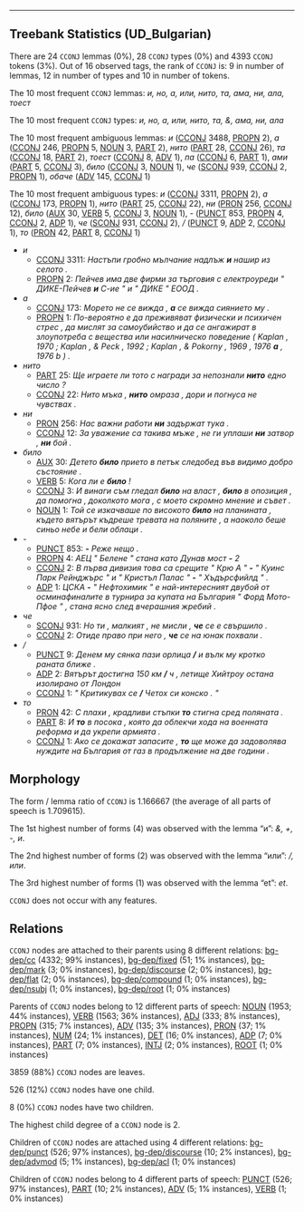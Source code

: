 

--------------------------------------------------------------------------------

## Treebank Statistics (UD_Bulgarian)

There are 24 `CCONJ` lemmas (0%), 28 `CCONJ` types (0%) and 4393 `CCONJ` tokens (3%).
Out of 16 observed tags, the rank of `CCONJ` is: 9 in number of lemmas, 12 in number of types and 10 in number of tokens.

The 10 most frequent `CCONJ` lemmas: <em>и, но, а, или, нито, та, ама, ни, ала, тоест</em>

The 10 most frequent `CCONJ` types:  <em>и, но, а, или, нито, та, &, ама, ни, ала</em>

The 10 most frequent ambiguous lemmas: <em>и</em> ([CCONJ]() 3488, [PROPN]() 2), <em>а</em> ([CCONJ]() 246, [PROPN]() 5, [NOUN]() 3, [PART]() 2), <em>нито</em> ([PART]() 28, [CCONJ]() 26), <em>та</em> ([CCONJ]() 18, [PART]() 2), <em>тоест</em> ([CCONJ]() 8, [ADV]() 1), <em>па</em> ([CCONJ]() 6, [PART]() 1), <em>ами</em> ([PART]() 5, [CCONJ]() 3), <em>било</em> ([CCONJ]() 3, [NOUN]() 1), <em>че</em> ([SCONJ]() 939, [CCONJ]() 2, [PROPN]() 1), <em>обаче</em> ([ADV]() 145, [CCONJ]() 1)

The 10 most frequent ambiguous types:  <em>и</em> ([CCONJ]() 3311, [PROPN]() 2), <em>а</em> ([CCONJ]() 173, [PROPN]() 1), <em>нито</em> ([PART]() 25, [CCONJ]() 22), <em>ни</em> ([PRON]() 256, [CCONJ]() 12), <em>било</em> ([AUX]() 30, [VERB]() 5, [CCONJ]() 3, [NOUN]() 1), <em>-</em> ([PUNCT]() 853, [PROPN]() 4, [CCONJ]() 2, [ADP]() 1), <em>че</em> ([SCONJ]() 931, [CCONJ]() 2), <em>/</em> ([PUNCT]() 9, [ADP]() 2, [CCONJ]() 1), <em>то</em> ([PRON]() 42, [PART]() 8, [CCONJ]() 1)


* <em>и</em>
  * [CCONJ]() 3311: <em>Настъпи гробно мълчание надлъж <b>и</b> нашир из селото .</em>
  * [PROPN]() 2: <em>Пейчев има две фирми за търговия с електроуреди " ДИКЕ-Пейчев <b>и</b> С-ие " и " ДИКЕ " ЕООД .</em>
* <em>а</em>
  * [CCONJ]() 173: <em>Морето не се вижда , <b>а</b> се вижда сиянието му .</em>
  * [PROPN]() 1: <em>По-вероятно е да преживяват физически и психичен стрес , да мислят за самоубийство и да се ангажират в злоупотреба с вещества или насилническо поведение ( Kaplan , 1970 ; Kaplan , & Peck , 1992 ; Kaplan , & Pokorny , 1969 , 1976 <b>а</b> , 1976 b ) .</em>
* <em>нито</em>
  * [PART]() 25: <em>Ще играете ли тото с награди за непознали <b>нито</b> едно число ?</em>
  * [CCONJ]() 22: <em>Нито мъка , <b>нито</b> омраза , дори и погнуса не чувствах .</em>
* <em>ни</em>
  * [PRON]() 256: <em>Нас важни работи <b>ни</b> задържат тука .</em>
  * [CCONJ]() 12: <em>За уважение са такива мъже , не ги уплаши <b>ни</b> затвор , <b>ни</b> бой .</em>
* <em>било</em>
  * [AUX]() 30: <em>Детето <b>било</b> прието в петък следобед във видимо добро състояние .</em>
  * [VERB]() 5: <em>Кога ли е <b>било</b> !</em>
  * [CCONJ]() 3: <em>И винаги съм гледал <b>било</b> на власт , <b>било</b> в опозиция , да помогна , доколкото мога , с моето скромно мнение и съвет .</em>
  * [NOUN]() 1: <em>Той се изкачваше по високото <b>било</b> на планината , където вятърът къдреше тревата на поляните , а наоколо беше синьо небе и бели облаци .</em>
* <em>-</em>
  * [PUNCT]() 853: <em><b>-</b> Реже нещо .</em>
  * [PROPN]() 4: <em>АЕЦ " Белене " стана като Дунав мост <b>-</b> 2</em>
  * [CCONJ]() 2: <em>В първа дивизия това са срещите " Крю А " <b>-</b> " Куинс Парк Рейнджърс " и " Кристъл Палас " <b>-</b> " Хъдърсфийлд " .</em>
  * [ADP]() 1: <em>ЦСКА <b>-</b> " Нефтохимик " е най-интересният двубой от осминафиналите в турнира за купата на България " Форд Мото-Пфое " , стана ясно след вчерашния жребий .</em>
* <em>че</em>
  * [SCONJ]() 931: <em>Но ти , малкият , не мисли , <b>че</b> се е свършило .</em>
  * [CCONJ]() 2: <em>Отиде право при него , <b>че</b> се на юнак похвали .</em>
* <em>/</em>
  * [PUNCT]() 9: <em>Денем му сянка пази орлица <b>/</b> и вълк му кротко раната ближе .</em>
  * [ADP]() 2: <em>Вятърът достигна 150 км <b>/</b> ч , летище Хийтроу остана изолирано от Лондон</em>
  * [CCONJ]() 1: <em>" Критикувах се <b>/</b> Четох си конско . "</em>
* <em>то</em>
  * [PRON]() 42: <em>С плахи , крадливи стъпки <b>то</b> стигна сред поляната .</em>
  * [PART]() 8: <em>И <b>то</b> в посока , която да облекчи хода на военната реформа и да укрепи армията .</em>
  * [CCONJ]() 1: <em>Ако се докажат запасите , <b>то</b> ще може да задоволява нуждите на България от газ в продължение на две години .</em>

## Morphology

The form / lemma ratio of `CCONJ` is 1.166667 (the average of all parts of speech is 1.709615).

The 1st highest number of forms (4) was observed with the lemma “и”: <em>&, +, -, и</em>.

The 2nd highest number of forms (2) was observed with the lemma “или”: <em>/, или</em>.

The 3rd highest number of forms (1) was observed with the lemma “et”: <em>et</em>.

`CCONJ` does not occur with any features.


## Relations

`CCONJ` nodes are attached to their parents using 8 different relations: [bg-dep/cc]() (4332; 99% instances), [bg-dep/fixed]() (51; 1% instances), [bg-dep/mark]() (3; 0% instances), [bg-dep/discourse]() (2; 0% instances), [bg-dep/flat]() (2; 0% instances), [bg-dep/compound]() (1; 0% instances), [bg-dep/nsubj]() (1; 0% instances), [bg-dep/root]() (1; 0% instances)

Parents of `CCONJ` nodes belong to 12 different parts of speech: [NOUN]() (1953; 44% instances), [VERB]() (1563; 36% instances), [ADJ]() (333; 8% instances), [PROPN]() (315; 7% instances), [ADV]() (135; 3% instances), [PRON]() (37; 1% instances), [NUM]() (24; 1% instances), [DET]() (16; 0% instances), [ADP]() (7; 0% instances), [PART]() (7; 0% instances), [INTJ]() (2; 0% instances), [ROOT]() (1; 0% instances)

3859 (88%) `CCONJ` nodes are leaves.

526 (12%) `CCONJ` nodes have one child.

8 (0%) `CCONJ` nodes have two children.

The highest child degree of a `CCONJ` node is 2.

Children of `CCONJ` nodes are attached using 4 different relations: [bg-dep/punct]() (526; 97% instances), [bg-dep/discourse]() (10; 2% instances), [bg-dep/advmod]() (5; 1% instances), [bg-dep/acl]() (1; 0% instances)

Children of `CCONJ` nodes belong to 4 different parts of speech: [PUNCT]() (526; 97% instances), [PART]() (10; 2% instances), [ADV]() (5; 1% instances), [VERB]() (1; 0% instances)

